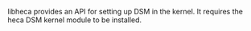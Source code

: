 libheca provides an API for setting up DSM in the kernel. It requires the heca DSM kernel module to be installed. 